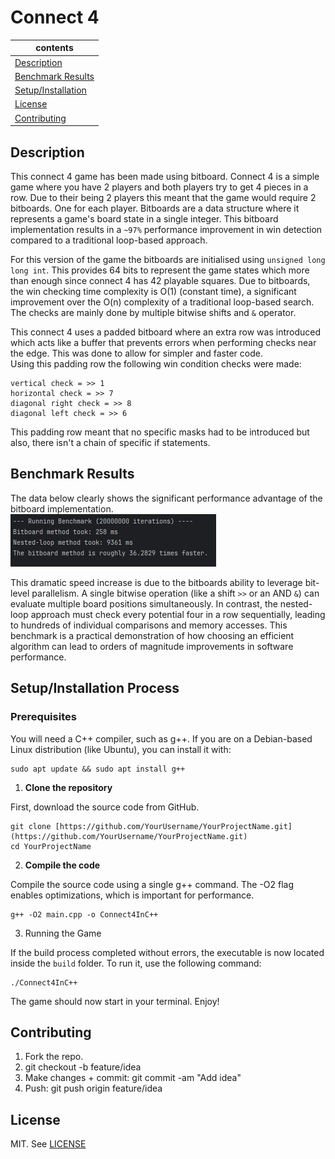 # Connect 4

| contents                                         |
|--------------------------------------------------|
| [Description](#description)                      |
| [Benchmark Results](#benchmark-results)          |
| [Setup/Installation](#setupinstallation-process) |
| [License](#license)                              |
| [Contributing](#contributing)                    |

## Description
This connect 4 game has been made using bitboard. Connect 4 is a simple game where you have 2 players and both players try to get 4 pieces in a row. Due to their being 2 players this meant
that the game would require 2 bitboards. One for each player. Bitboards are a data structure where it represents a game's
board state in a single integer. This bitboard implementation results in a `~97%` performance improvement in win detection compared
to a traditional loop-based approach.

For this version of the game the bitboards are initialised using `unsigned long long int`. This provides 64 bits to represent
the game states which more than enough since connect 4 has 42 playable squares. Due to bitboards, the win checking time complexity is O(1) (constant time), a significant improvement over the O(n) complexity of a traditional loop-based search.
The checks are mainly done by multiple bitwise shifts and `&` operator.

This connect 4 uses a padded bitboard where an extra row was introduced which acts like a buffer that prevents errors when performing
checks near the edge. This was done to allow for simpler and faster code.<br>
Using this padding row the following win condition checks were made:
```
vertical check = >> 1
horizontal check = >> 7
diagonal right check = >> 8 
diagonal left check = >> 6 
```
This padding row meant that no specific masks had to be introduced but also, there isn't a chain of specific if statements.


## Benchmark Results
The data below clearly shows the significant performance advantage of the bitboard implementation.<br>
![benchmark results image](images/benchMarkResultsImage.png)

This dramatic speed increase is due to the bitboards ability to leverage bit-level parallelism. A single bitwise operation
(like a shift `>>` or an AND `&`) can evaluate multiple board positions simultaneously. In contrast, the nested-loop approach
must check every potential four in a row sequentially, leading to hundreds of individual comparisons and memory accesses. This benchmark 
is a practical demonstration of how choosing an efficient algorithm can lead to orders of magnitude improvements in software performance.

## Setup/Installation Process

### Prerequisites
You will need a C++ compiler, such as g++. If you are on a Debian-based Linux distribution (like Ubuntu), you can install it with:
```
sudo apt update && sudo apt install g++
```


1. **Clone the repository**

First, download the source code from GitHub.
```
git clone [https://github.com/YourUsername/YourProjectName.git](https://github.com/YourUsername/YourProjectName.git)
cd YourProjectName
```

2. **Compile the code**

Compile the source code using a single g++ command. The -O2 flag enables optimizations, which is important for performance.
```
g++ -O2 main.cpp -o Connect4InC++
```

3. Running the Game

If the build process completed without errors, the executable is now located inside the `build` folder. To run it, use the following command:

```
./Connect4InC++
```

The game should now start in your terminal. Enjoy!

## Contributing

1. Fork the repo.
2. git checkout -b feature/idea
3. Make changes + commit: git commit -am "Add idea"
4. Push: git push origin feature/idea



## License
MIT. See [LICENSE](license.md)